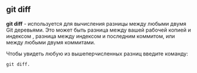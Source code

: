 ## git diff

**git diff** - используется для вычисления разницы между любыми двумя Git деревьями.
Это может быть разница между вашей рабочей копией и индексом , разница между индексом и последним коммитом, или между любыми двумя коммитами.

Чтобы увидеть любую из вышеперчисленных разниц введите команду: 

```bash=
git diff.
```
